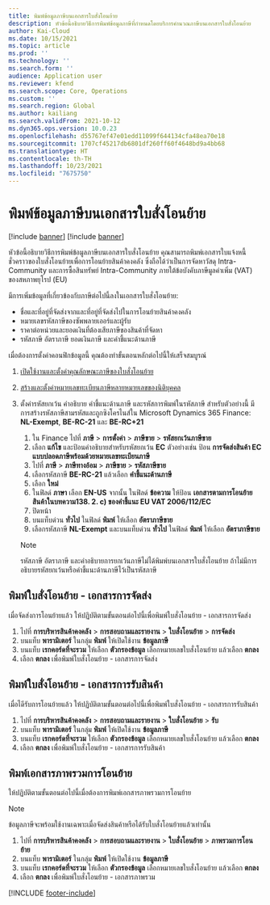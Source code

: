 ```yaml
---
title: พิมพ์ข้อมูลภาษีบนเอกสารใบสั่งโอนย้าย
description: หัวข้อนี้อธิบายวิธีการพิมพ์ข้อมูลภาษีที่กําหนดโดยบริการคํานวณภาษีบนเอกสารใบสั่งโอนย้าย
author: Kai-Cloud
ms.date: 10/15/2021
ms.topic: article
ms.prod: ''
ms.technology: ''
ms.search.form: ''
audience: Application user
ms.reviewer: kfend
ms.search.scope: Core, Operations
ms.custom: ''
ms.search.region: Global
ms.author: kailiang
ms.search.validFrom: 2021-10-12
ms.dyn365.ops.version: 10.0.23
ms.openlocfilehash: d55767ef47e01edd11099f644134cfa48ea70e18
ms.sourcegitcommit: 1707cf45217db6801df260ff60f4648bd9a4bb68
ms.translationtype: HT
ms.contentlocale: th-TH
ms.lasthandoff: 10/23/2021
ms.locfileid: "7675750"
---
```

# <a name="print-tax-information-on-transfer-order-documents"></a>พิมพ์ข้อมูลภาษีบนเอกสารใบสั่งโอนย้าย

[!include [banner](../../includes/banner.md)]
[!include [banner](../../includes/preview-banner.md)]

หัวข้อนี้อธิบายวิธีการพิมพ์ข้อมูลภาษีบนเอกสารใบสั่งโอนย้าย คุณสามารถพิมพ์เอกสารใบแจ้งหนี้ชั่วคราวของใบสั่งโอนย้ายเพื่อการโอนย้ายสินค้าคงคลัง ซึ่งถือได้ว่าเป็นการจัดหาวัสดุ Intra-Community และการซื้อสินทรัพย์ Intra-Community ภายใต้ข้อบังคับภาษีมูลค่าเพิ่ม (VAT) ของสหภาพยุโรป (EU) 

มีการเพิ่มข้อมูลที่เกี่ยวข้องกับภาษีต่อไปนี้ลงในเอกสารใบสั่งโอนย้าย:

- ชื่อและที่อยู่ที่จัดส่งจากและที่อยู่ที่จัดส่งไปในการโอนย้ายสินค้าคงคลัง
- หมายเลขรหัสภาษีของซัพพลายเออร์และผู้รับ
- ราคาต่อหน่วยและยอดเงินที่ต้องเสียภาษีของสินค้าที่จัดหา
- รหัสภาษี อัตราภาษี ยอดเงินภาษี และคำชี้แนะด้านภาษี

เมื่อต้องการตั้งค่าคอนฟิกข้อมูลนี้ คุณต้องทำขั้นตอนหลักต่อไปนี้ให้เสร็จสมบูรณ์

1. [เปิดใช้งานและตั้งค่าคุณลักษณะภาษีของใบสั่งโอนย้าย](tasks/Tax-feature-support-for-transfer-order.md)
2. [สร้างและตั้งค่าหมายเลขทะเบียนภาษีหลายหมายเลขของนิติบุคคล](emea-multiple-vat-registration-numbers.md)
3. ตั้งค่ารหัสยกเว้น คำอธิบาย คำชี้แนะด้านภาษี และรหัสการพิมพ์ในรหัสภาษี สำหรับตัวอย่างนี้ มีการสร้างรหัสภาษีสามรหัสและถูกซิงโครไนส์ใน Microsoft Dynamics 365 Finance: **NL-Exempt**, **BE-RC-21** และ **BE-RC+21**

    1. ใน Finance ไปที่ **ภาษี** \> **การตั้งค่า** \> **ภาษีขาย** \> **รหัสยกเว้นภาษีขาย**
    2. เลือก **แก้ไข** และป้อนคำอธิบายสำหรับรหัสยกเว้น **EC** ตัวอย่างเช่น ป้อน **การจัดส่งสินค้า EC แบบปลอดภาษีพร้อมด้วยหมายเลขทะเบียนภาษี**
    3. ไปที่ **ภาษี** \> **ภาษีทางอ้อม** \> **ภาษีขาย** \> **รหัสภาษีขาย**
    4. เลือกรหัสภาษี **BE-RC-21** แล้วเลือก **คำชี้แนะด้านภาษี**
    5. เลือก **ใหม่**
    6. ในฟิลด์ **ภาษา** เลือก **EN-US** จากนั้น ในฟิลด์ **ข้อความ** ให้ป้อน **เอกสารตามการโอนย้ายสินค้าในบทความ138. 2. c) ของคำชี้แนะ EU VAT 2006/112/EC**
    7. ปิดหน้า
    8. บนแท็บด่วน **ทั่วไป** ในฟิลด์ **พิมพ์** ให้เลือก **อัตราภาษีขาย**
    8. เลือกรหัสภาษี **NL-Exempt** และบนแท็บด่วน **ทั่วไป** ในฟิลด์ **พิมพ์** ให้เลือก **อัตราภาษีขาย**

    > [!NOTE] 
    > รหัสภาษี อัตราภาษี และคำอธิบายการยกเว้นภาษีไม่ได้พิมพ์บนเอกสารใบสั่งโอนย้าย ถ้าไม่มีการอธิบายรหัสยกเว้นหรือคำชี้แนะด้านภาษีไว้เป็นรหัสภาษี

## <a name="print-the-transfer-order---shipment-document"></a>พิมพ์ใบสั่งโอนย้าย - เอกสารการจัดส่ง

เมื่อจัดส่งการโอนย้ายแล้ว ให้ปฏิบัติตามขั้นตอนต่อไปนี้เพื่อพิมพ์ใบสั่งโอนย้าย - เอกสารการจัดส่ง

1. ไปที่ **การบริหารสินค้าคงคลัง** \> **การสอบถามและรายงาน** \> **ใบสั่งโอนย้าย** \> **การจัดส่ง**
2. บนแท็บ **พารามิเตอร์** ในกลุ่ม **พิมพ์** ให้เปิดใช้งาน **ข้อมูลภาษี**
3. บนแท็บ **เรกคอร์ดที่จะรวม** ให้เลือก **ตัวกรองข้อมูล** เลือกหมายเลขใบสั่งโอนย้าย แล้วเลือก **ตกลง**
4. เลือก **ตกลง** เพื่อพิมพ์ใบสั่งโอนย้าย - เอกสารการจัดส่ง

## <a name="print-the-transfer-order---receipt-document"></a>พิมพ์ใบสั่งโอนย้าย - เอกสารการรับสินค้า

เมื่อไดีรับการโอนย้ายแล้ว ให้ปฏิบัติตามขั้นตอนต่อไปนี้เพื่อพิมพ์ใบสั่งโอนย้าย - เอกสารการรับสินค้า

1. ไปที่ **การบริหารสินค้าคงคลัง** \> **การสอบถามและรายงาน** \> **ใบสั่งโอนย้าย** \> **รับ**
2. บนแท็บ **พารามิเตอร์** ในกลุ่ม **พิมพ์** ให้เปิดใช้งาน **ข้อมูลภาษี**
3. บนแท็บ **เรกคอร์ดที่จะรวม** ให้เลือก **ตัวกรองข้อมูล** เลือกหมายเลขใบสั่งโอนย้าย แล้วเลือก **ตกลง**
4. เลือก **ตกลง** เพื่อพิมพ์ใบสั่งโอนย้าย - เอกสารการรับสินค้า

## <a name="print-the-transfer-overview-document"></a>พิมพ์เอกสารภาพรวมการโอนย้าย

ให้ปฏิบัติตามขั้นตอนต่อไปนี้เมื่อต้องการพิมพ์เอกสารภาพรวมการโอนย้าย

> [!NOTE]
> ข้อมูลภาษีจะพร้อมใช้งานเฉพาะเมื่อจัดส่งสินค้าหรือได้รับใบสั่งโอนย้ายแล้วเท่านั้น

1. ไปที่ **การบริหารสินค้าคงคลัง** \> **การสอบถามและรายงาน** \> **ใบสั่งโอนย้าย** \> **ภาพรวมการโอนย้าย**
2. บนแท็บ **พารามิเตอร์** ในกลุ่ม **พิมพ์** ให้เปิดใช้งาน **ข้อมูลภาษี**
3. บนแท็บ **เรกคอร์ดที่จะรวม** ให้เลือก **ตัวกรองข้อมูล** เลือกหมายเลขใบสั่งโอนย้าย แล้วเลือก **ตกลง**
4. เลือก **ตกลง** เพื่อพิมพ์ใบสั่งโอนย้าย - เอกสารภาพรวม

[!INCLUDE [footer-include](../../includes/footer-banner.md)]
